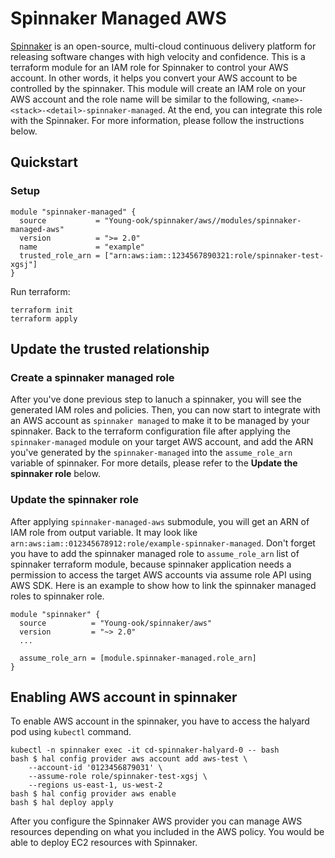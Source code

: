 # Spinnaker Managed AWS
[Spinnaker](https://spinnaker.io/) is an open-source, multi-cloud continuous delivery platform for releasing software changes with high velocity and confidence. This is a terraform module for an IAM role for Spinnaker to control your AWS account. In other words, it helps you convert your AWS account to be controlled by the spinnaker. This module will create an IAM role on your AWS account and the role name will be similar to the following, `<name>-<stack>-<detail>-spinnaker-managed`. At the end, you can integrate this role with the Spinnaker. For more information, please follow the instructions below.

## Quickstart
### Setup
```hcl
module "spinnaker-managed" {
  source           = "Young-ook/spinnaker/aws//modules/spinnaker-managed-aws"
  version          = ">= 2.0"
  name             = "example"
  trusted_role_arn = ["arn:aws:iam::1234567890321:role/spinnaker-test-xgsj"]
}
```
Run terraform:
```
terraform init
terraform apply
```

## Update the trusted relationship
### Create a spinnaker managed role
After you've done previous step to lanuch a spinnaker, you will see the generated IAM roles and policies. Then, you can now start to integrate with an AWS account as `spinnaker managed` to make it to be managed by your spinnaker. Back to the terraform configuration file after applying the `spinnaker-managed` module on your target AWS account, and add the ARN you've generated by the `spinnaker-managed` into the `assume_role_arn` variable of spinnaker. For more details, please refer to the **Update the spinnaker role** below.

### Update the spinnaker role
After applying `spinnaker-managed-aws` submodule, you will get an ARN of IAM role from output variable. It may look like `arn:aws:iam::012345678912:role/example-spinnaker-managed`. Don't forget you have to add the spinnaker managed role to `assume_role_arn` list of spinnaker terraform module, because spinnaker application needs a permission to access the target AWS accounts via assume role API using AWS SDK. Here is an example to show how to link the spinnaker managed roles to spinnaker role.
```hcl
module "spinnaker" {
  source          = "Young-ook/spinnaker/aws"
  version         = "~> 2.0"
  ...

  assume_role_arn = [module.spinnaker-managed.role_arn]
}
```

## Enabling AWS account in spinnaker
To enable AWS account in the spinnaker, you have to access the halyard pod using `kubectl` command.
```
kubectl -n spinnaker exec -it cd-spinnaker-halyard-0 -- bash
bash $ hal config provider aws account add aws-test \
    --account-id '0123456879031' \
    --assume-role role/spinnaker-test-xgsj \
    --regions us-east-1, us-west-2
bash $ hal config provider aws enable
bash $ hal deploy apply
```
After you configure the Spinnaker AWS provider you can manage AWS resources depending on what you included in the AWS policy. You would be able to deploy EC2 resources with Spinnaker.

